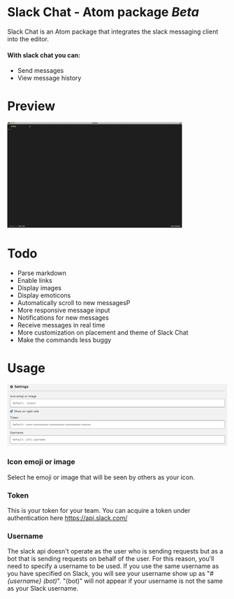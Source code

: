 # Slack Chat - Atom package *Beta*

Slack Chat is an Atom package that integrates the slack messaging client into the editor.
#### With slack chat you can: 
- Send messages
- View message history

# Preview
<img src="slackchat.gif" width=400 />

# Todo
- Parse markdown
- Enable links
- Display images
- Display emoticons
- Automatically scroll to new messagesP
- More responsive message input
- Notifications for new messages
- Receive messages in real time
- More customization on placement and theme of Slack Chat
- Make the commands less buggy

# Usage

![Slack Chat settings](settings.png)
### Icon emoji or image
Select he emoji or image that will be seen by others as your icon.
### Token
This is your token for your team. You can acquire a token under authentication here https://api.slack.com/ 
### Username
The slack api doesn't operate as the user who is sending requests but as a bot that is sending 
requests on behalf of the user. For this reason, you'll need to specify a username to be used.
If you use the same username as you have specified on Slack, you will see your username show up as
"*\#{username} (bot)*". "(bot)" will not appear if your username is not the same as your Slack username.
